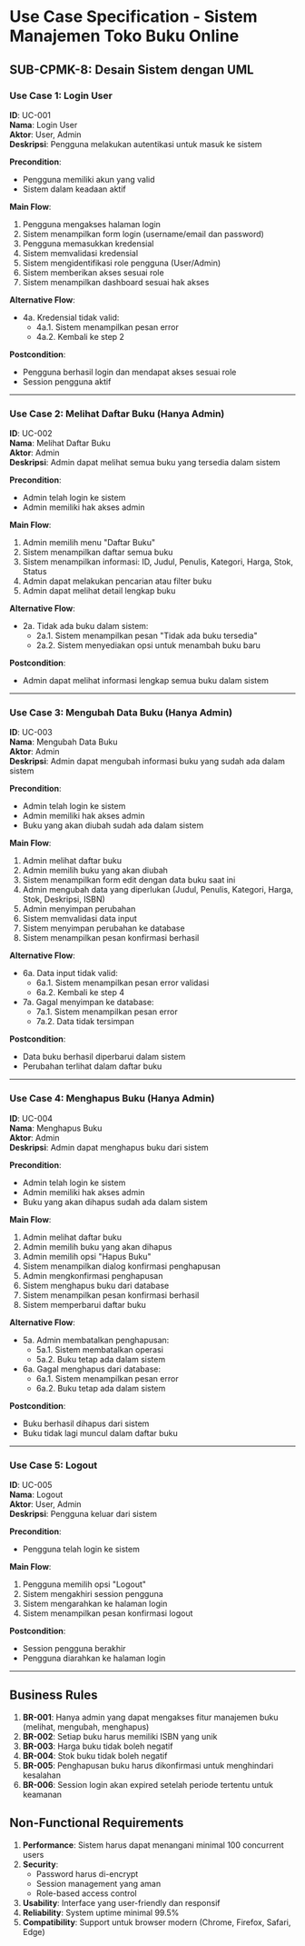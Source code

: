 # Use Case Specification - Sistem Manajemen Toko Buku Online
## SUB-CPMK-8: Desain Sistem dengan UML

### Use Case 1: Login User
**ID**: UC-001  
**Nama**: Login User  
**Aktor**: User, Admin  
**Deskripsi**: Pengguna melakukan autentikasi untuk masuk ke sistem  

**Precondition**: 
- Pengguna memiliki akun yang valid
- Sistem dalam keadaan aktif

**Main Flow**:
1. Pengguna mengakses halaman login
2. Sistem menampilkan form login (username/email dan password)
3. Pengguna memasukkan kredensial
4. Sistem memvalidasi kredensial
5. Sistem mengidentifikasi role pengguna (User/Admin)
6. Sistem memberikan akses sesuai role
7. Sistem menampilkan dashboard sesuai hak akses

**Alternative Flow**:
- 4a. Kredensial tidak valid:
  - 4a.1. Sistem menampilkan pesan error
  - 4a.2. Kembali ke step 2

**Postcondition**: 
- Pengguna berhasil login dan mendapat akses sesuai role
- Session pengguna aktif

---

### Use Case 2: Melihat Daftar Buku (Hanya Admin)
**ID**: UC-002  
**Nama**: Melihat Daftar Buku  
**Aktor**: Admin  
**Deskripsi**: Admin dapat melihat semua buku yang tersedia dalam sistem  

**Precondition**: 
- Admin telah login ke sistem
- Admin memiliki hak akses admin

**Main Flow**:
1. Admin memilih menu "Daftar Buku"
2. Sistem menampilkan daftar semua buku
3. Sistem menampilkan informasi: ID, Judul, Penulis, Kategori, Harga, Stok, Status
4. Admin dapat melakukan pencarian atau filter buku
5. Admin dapat melihat detail lengkap buku

**Alternative Flow**:
- 2a. Tidak ada buku dalam sistem:
  - 2a.1. Sistem menampilkan pesan "Tidak ada buku tersedia"
  - 2a.2. Sistem menyediakan opsi untuk menambah buku baru

**Postcondition**: 
- Admin dapat melihat informasi lengkap semua buku dalam sistem

---

### Use Case 3: Mengubah Data Buku (Hanya Admin)
**ID**: UC-003  
**Nama**: Mengubah Data Buku  
**Aktor**: Admin  
**Deskripsi**: Admin dapat mengubah informasi buku yang sudah ada dalam sistem  

**Precondition**: 
- Admin telah login ke sistem
- Admin memiliki hak akses admin
- Buku yang akan diubah sudah ada dalam sistem

**Main Flow**:
1. Admin melihat daftar buku
2. Admin memilih buku yang akan diubah
3. Sistem menampilkan form edit dengan data buku saat ini
4. Admin mengubah data yang diperlukan (Judul, Penulis, Kategori, Harga, Stok, Deskripsi, ISBN)
5. Admin menyimpan perubahan
6. Sistem memvalidasi data input
7. Sistem menyimpan perubahan ke database
8. Sistem menampilkan pesan konfirmasi berhasil

**Alternative Flow**:
- 6a. Data input tidak valid:
  - 6a.1. Sistem menampilkan pesan error validasi
  - 6a.2. Kembali ke step 4
- 7a. Gagal menyimpan ke database:
  - 7a.1. Sistem menampilkan pesan error
  - 7a.2. Data tidak tersimpan

**Postcondition**: 
- Data buku berhasil diperbarui dalam sistem
- Perubahan terlihat dalam daftar buku

---

### Use Case 4: Menghapus Buku (Hanya Admin)
**ID**: UC-004  
**Nama**: Menghapus Buku  
**Aktor**: Admin  
**Deskripsi**: Admin dapat menghapus buku dari sistem  

**Precondition**: 
- Admin telah login ke sistem
- Admin memiliki hak akses admin
- Buku yang akan dihapus sudah ada dalam sistem

**Main Flow**:
1. Admin melihat daftar buku
2. Admin memilih buku yang akan dihapus
3. Admin memilih opsi "Hapus Buku"
4. Sistem menampilkan dialog konfirmasi penghapusan
5. Admin mengkonfirmasi penghapusan
6. Sistem menghapus buku dari database
7. Sistem menampilkan pesan konfirmasi berhasil
8. Sistem memperbarui daftar buku

**Alternative Flow**:
- 5a. Admin membatalkan penghapusan:
  - 5a.1. Sistem membatalkan operasi
  - 5a.2. Buku tetap ada dalam sistem
- 6a. Gagal menghapus dari database:
  - 6a.1. Sistem menampilkan pesan error
  - 6a.2. Buku tetap ada dalam sistem

**Postcondition**: 
- Buku berhasil dihapus dari sistem
- Buku tidak lagi muncul dalam daftar buku

---

### Use Case 5: Logout
**ID**: UC-005  
**Nama**: Logout  
**Aktor**: User, Admin  
**Deskripsi**: Pengguna keluar dari sistem  

**Precondition**: 
- Pengguna telah login ke sistem

**Main Flow**:
1. Pengguna memilih opsi "Logout"
2. Sistem mengakhiri session pengguna
3. Sistem mengarahkan ke halaman login
4. Sistem menampilkan pesan konfirmasi logout

**Postcondition**: 
- Session pengguna berakhir
- Pengguna diarahkan ke halaman login

---

## Business Rules

1. **BR-001**: Hanya admin yang dapat mengakses fitur manajemen buku (melihat, mengubah, menghapus)
2. **BR-002**: Setiap buku harus memiliki ISBN yang unik
3. **BR-003**: Harga buku tidak boleh negatif
4. **BR-004**: Stok buku tidak boleh negatif
5. **BR-005**: Penghapusan buku harus dikonfirmasi untuk menghindari kesalahan
6. **BR-006**: Session login akan expired setelah periode tertentu untuk keamanan

## Non-Functional Requirements

1. **Performance**: Sistem harus dapat menangani minimal 100 concurrent users
2. **Security**: 
   - Password harus di-encrypt
   - Session management yang aman
   - Role-based access control
3. **Usability**: Interface yang user-friendly dan responsif
4. **Reliability**: System uptime minimal 99.5%
5. **Compatibility**: Support untuk browser modern (Chrome, Firefox, Safari, Edge)
